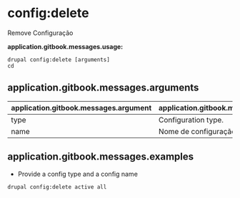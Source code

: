 # config:delete
Remove Configuração

**application.gitbook.messages.usage:**
```
drupal config:delete [arguments]
cd
```

## application.gitbook.messages.arguments
application.gitbook.messages.argument | application.gitbook.messages.details
---------|-------------
type | Configuration type.
name | Nome de configuração.

## application.gitbook.messages.examples
* Provide a config type and a config name
```
drupal config:delete active all
```

